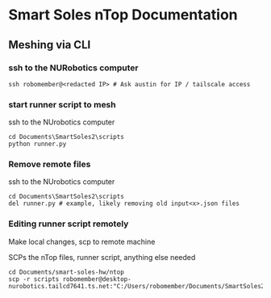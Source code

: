 # Smart Soles nTop Documentation

## Meshing via CLI


### ssh to the NURobotics computer
```
ssh robomember@<redacted IP> # Ask austin for IP / tailscale access
```

### start runner script to mesh
ssh to the NUrobotics computer
```
cd Documents\SmartSoles2\scripts
python runner.py
```

### Remove remote files
ssh to the NUrobotics computer
```
cd Documents\SmartSoles2\scripts
del runner.py # example, likely removing old input<x>.json files
```

### Editing runner script remotely
Make local changes, scp to remote machine

SCPs the nTop files, runner script, anything else needed
```
cd Documents/smart-soles-hw/ntop
scp -r scripts robomember@desktop-nurobotics.tailcd7641.ts.net:"C:/Users/robomember/Documents/SmartSoles2/"
```